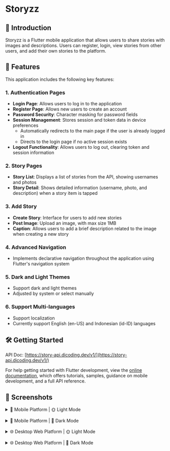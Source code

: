 # Storyzz

## 🚀 Introduction

Storyzz is a Flutter mobile application that allows users to share stories with images and descriptions. Users can register, login, view stories from other users, and add their own stories to the platform.

## 🌟 Features

This application includes the following key features:

### 1. Authentication Pages

- **Login Page**: Allows users to log in to the application
- **Register Page**: Allows new users to create an account
- **Password Security**: Character masking for password fields
- **Session Management**: Stores session and token data in device preferences
  - Automatically redirects to the main page if the user is already logged in
  - Directs to the login page if no active session exists
- **Logout Functionality**: Allows users to log out, clearing token and session information

### 2. Story Pages

- **Story List**: Displays a list of stories from the API, showing usernames and photos
- **Story Detail**: Shows detailed information (username, photo, and description) when a story item is tapped

### 3. Add Story

- **Create Story**: Interface for users to add new stories
- **Post Image**: Upload an image, with max size 1MB
- **Caption**: Allows users to add a brief description related to the image when creating a new story

### 4. Advanced Navigation

- Implements declarative navigation throughout the application using Flutter's navigation system

### 5. Dark and Light Themes

- Support dark and light themes
- Adjusted by system or select manually

### 6. Support Multi-languages

- Support localization
- Currently support English (en-US) and Indonesian (id-ID) languages

## 🛠️ Getting Started

API Doc: [https://story-api.dicoding.dev/v1/](https://story-api.dicoding.dev/v1/)

For help getting started with Flutter development, view the
[online documentation](https://docs.flutter.dev/), which offers tutorials,
samples, guidance on mobile development, and a full API reference.

## 📸 Screenshots

<details>
<summary>📱 Mobile Platform | 🌞 Light Mode</summary>
<img src="./doc/screenshots/mobile-login.png" width=300 alt="Mobile Login Screen Light Mode">&nbsp;
<img src="./doc/screenshots/mobile-register.png" width=300 alt="Mobile Register Screen Light Mode">&nbsp;
<img src="./doc/screenshots/mobile-localization.png" width=300 alt="Mobile Localization Dialog Light Mode">&nbsp;
<img src="./doc/screenshots/mobile-home.png" width=300 alt="Mobile Home Screen Light Mode">&nbsp;
<img src="./doc/screenshots/mobile-upload-story.png" width=300 alt="Mobile Upload Story Screen Light Mode">&nbsp;
<img src="./doc/screenshots/mobile-settings.png" width=300 alt="Mobile Settings Screen Light Mode">&nbsp;
</details>

<br>

<details>
<summary>📱 Mobile Platform | 🌙 Dark Mode</summary>
<img src="./doc/screenshots/mobile-login-dark.png" width=300 alt="Mobile Login Screen Dark Mode">&nbsp;
<img src="./doc/screenshots/mobile-register-dark.png" width=300 alt="Mobile Register Screen Dark Mode">&nbsp;
<img src="./doc/screenshots/mobile-localization-dark.png" width=300 alt="Mobile Localization Dialog Dark Mode">&nbsp;
<img src="./doc/screenshots/mobile-home-dark.png" width=300 alt="Mobile Home Screen Dark Mode">&nbsp;
<img src="./doc/screenshots/mobile-upload-story-dark.png" width=300 alt="Mobile Upload Story Screen Dark Mode">&nbsp;
<img src="./doc/screenshots/mobile-settings-dark.png" width=300 alt="Mobile Settings Screen Dark Mode">&nbsp;
</details>

<br>

<details>
<summary>🌐 Desktop Web Platform | 🌞 Light Mode</summary>
<img src="./doc/screenshots/desktop-login.png" width=400 alt="Desktop Mobile Login Screen Light Mode">&nbsp;
<img src="./doc/screenshots/desktop-register.png" width=400 alt="Desktop Mobile Register Screen Light Mode">&nbsp;
<img src="./doc/screenshots/desktop-localization.png" width=400 alt="Desktop Mobile Localization Dialog Light Mode">&nbsp;
<img src="./doc/screenshots/desktop-home.png" width=400 alt="Desktop Mobile Home Screen Light Mode">&nbsp;
<img src="./doc/screenshots/desktop-upload-story.png" width=400 alt="Desktop Mobile Upload Story Screen Light Mode">&nbsp;
<img src="./doc/screenshots/desktop-settings.png" width=400 alt="Desktop Mobile Settings Screen Light Mode">&nbsp;
</details>

<br>

<details>
<summary>🌐 Desktop Web Platform | 🌙 Dark Mode</summary>
<img src="./doc/screenshots/dekstop-login-dark.png" width=400 alt="Desktop Mobile Login Screen Dark Mode">&nbsp;
<img src="./doc/screenshots/desktop-register-dark.png" width=400 alt="Desktop Mobile Register Screen Dark Mode">&nbsp;
<img src="./doc/screenshots/desktop-localization-dark.png" width=400 alt="Desktop Mobile Localization Dialog Dark Mode">&nbsp;
<img src="./doc/screenshots/desktop-home-dark.png" width=400 alt="Desktop Mobile Home Screen Dark Mode">&nbsp;
<img src="./doc/screenshots/desktop-upload-story-dark.png" width=400 alt="Desktop Mobile Upload Story Screen Dark Mode">&nbsp;
<img src="./doc/screenshots/desktop-settings-dark.png" width=400 alt="Desktop Mobile Settings Screen Dark Mode">&nbsp;
</details>
